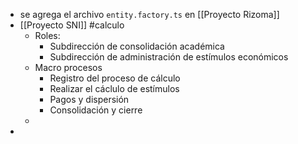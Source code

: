 - se agrega el archivo `entity.factory.ts` en [[Proyecto Rizoma]]
- [[Proyecto SNI]] #calculo
	- Roles:
		- Subdirección de consolidación académica
		- Subdirección de administración de estímulos económicos
	- Macro procesos
		- Registro del proceso de cálculo
		- Realizar el cáclulo de estímulos
		- Pagos y dispersión
		- Consolidación y cierre
	-
-